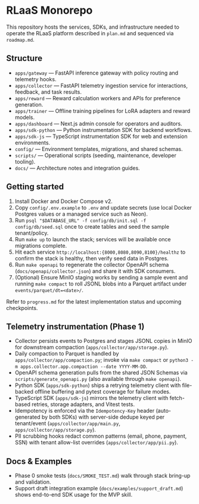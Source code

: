 # RLaaS Monorepo

This repository hosts the services, SDKs, and infrastructure needed to operate the RLaaS platform described in `plan.md` and sequenced via `roadmap.md`.

## Structure
- `apps/gateway` — FastAPI inference gateway with policy routing and telemetry hooks.
- `apps/collector` — FastAPI telemetry ingestion service for interactions, feedback, and task results.
- `apps/reward` — Reward calculation workers and APIs for preference generation.
- `apps/trainer` — Offline training pipelines for LoRA adapters and reward models.
- `apps/dashboard` — Next.js admin console for operators and auditors.
- `apps/sdk-python` — Python instrumentation SDK for backend workflows.
- `apps/sdk-js` — TypeScript instrumentation SDK for web and extension environments.
- `config/` — Environment templates, migrations, and shared schemas.
- `scripts/` — Operational scripts (seeding, maintenance, developer tooling).
- `docs/` — Architecture notes and integration guides.

## Getting started
1. Install Docker and Docker Compose v2.
2. Copy `config/.env.example` to `.env` and update secrets (use local Docker Postgres values or a managed service such as Neon).
3. Run `psql "$DATABASE_URL" -f config/db/init.sql -f config/db/seed.sql` once to create tables and seed the sample tenant/policy.
4. Run `make up` to launch the stack; services will be available once migrations complete.
5. Hit each service `http://localhost:{8000,8080,8090,8100}/healthz` to confirm the stack is healthy, then verify seed data in Postgres.
6. Run `make openapi` to regenerate the collector OpenAPI schema (`docs/openapi/collector.json`) and share it with SDK consumers.
7. (Optional) Ensure MinIO staging works by sending a sample event and running `make compact` to roll JSONL blobs into a Parquet artifact under `events/parquet/dt=<date>/`.

Refer to `progress.md` for the latest implementation status and upcoming checkpoints.

## Telemetry instrumentation (Phase 1)
- Collector persists events to Postgres and stages JSONL copies in MinIO for downstream compaction (`apps/collector/app/storage.py`).
- Daily compaction to Parquet is handled by `apps/collector/app/compaction.py`; invoke via `make compact` or `python3 -m apps.collector.app.compaction --date YYYY-MM-DD`.
- OpenAPI schema generation pulls from the shared JSON Schemas via `scripts/generate_openapi.py` (also available through `make openapi`).
- Python SDK (`apps/sdk-python`) ships a retrying telemetry client with file-backed offline buffering and pytest coverage for failure modes.
- TypeScript SDK (`apps/sdk-js`) mirrors the telemetry client with fetch-based retries, storage adapters, and Vitest tests.
- Idempotency is enforced via the `Idempotency-Key` header (auto-generated by both SDKs) with server-side dedupe keyed per tenant/event (`apps/collector/app/main.py`, `apps/collector/app/storage.py`).
- PII scrubbing hooks redact common patterns (email, phone, payment, SSN) with tenant allow-list overrides (`apps/collector/app/pii.py`).

## Docs & Examples
- Phase 0 smoke tests (`docs/SMOKE_TEST.md`) walk through stack bring-up and validation.
- Support draft integration example (`docs/examples/support_draft.md`) shows end-to-end SDK usage for the MVP skill.
